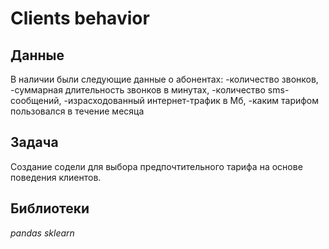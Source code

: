 # Clients behavior

## Данные

В наличии были следующие данные о абонентах:
-количество звонков,
-суммарная длительность звонков в минутах,
-количество sms-сообщений,
-израсходованный интернет-трафик в Мб,
-каким тарифом пользовался в течение месяца 

## Задача
Создание содели для выбора предпочтительного тарифа на основе поведения клиентов.

## Библиотеки
*pandas sklearn*
